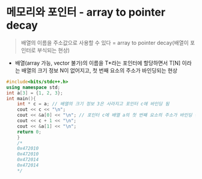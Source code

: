 # 메모리와 포인터 - array to pointer decay

> 배열의 이름을 주소값으로 사용할 수 있다 = array to pointer decay(배열이 포인터로 부식되는 현상)

- 배열(array 가능, vector 불가)의 이름을 T\*라는 포인터에 할당하면서 T[N] 이라는 배열의 크기 정보 N이 없어지고, 첫 번째 요소의 주소가 바인딩되는 현상

```cpp
#include<bits/stdc++.h>
using namespace std;
int a[3] = {1, 2, 3};
int main(){
    int * c = a; // 배열의 크기 정보 3은 사라지고 포인터 c에 바인딩 됨
    cout << c << "\n";
    cout << &a[0] << "\n"; // 포인터 c에 배열 a의 첫 번째 요소의 주소가 바인딩 됨
    cout << c + 1 << "\n";
    cout << &a[1] << "\n";
    return 0;
    }
    /*
    0x472010
    0x472010
    0x472014
    0x472014
    */

```
